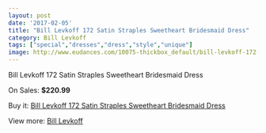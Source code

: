 ```yaml
---
layout: post
date: '2017-02-05'
title: "Bill Levkoff 172 Satin Straples Sweetheart Bridesmaid Dress"
category: Bill Levkoff
tags: ["special","dresses","dress","style","unique"]
image: http://www.eudances.com/10075-thickbox_default/bill-levkoff-172-satin-straples-sweetheart-bridesmaid-dress.jpg
---
```

Bill Levkoff 172 Satin Straples Sweetheart Bridesmaid Dress

On Sales: **$220.99**
<a href="https://www.eudances.com/en/bill-levkoff/3308-bill-levkoff-172-satin-straples-sweetheart-bridesmaid-dress.html"><amp-img layout="responsive" width="600" height="600" src="//www.eudances.com/10075-thickbox_default/bill-levkoff-172-satin-straples-sweetheart-bridesmaid-dress.jpg" alt="Bill Levkoff 172 Satin Straples Sweetheart Bridesmaid Dress 0" /></a>
<a href="https://www.eudances.com/en/bill-levkoff/3308-bill-levkoff-172-satin-straples-sweetheart-bridesmaid-dress.html"><amp-img layout="responsive" width="600" height="600" src="//www.eudances.com/10076-thickbox_default/bill-levkoff-172-satin-straples-sweetheart-bridesmaid-dress.jpg" alt="Bill Levkoff 172 Satin Straples Sweetheart Bridesmaid Dress 1" /></a>
<a href="https://www.eudances.com/en/bill-levkoff/3308-bill-levkoff-172-satin-straples-sweetheart-bridesmaid-dress.html"><amp-img layout="responsive" width="600" height="600" src="//www.eudances.com/10077-thickbox_default/bill-levkoff-172-satin-straples-sweetheart-bridesmaid-dress.jpg" alt="Bill Levkoff 172 Satin Straples Sweetheart Bridesmaid Dress 2" /></a>
<a href="https://www.eudances.com/en/bill-levkoff/3308-bill-levkoff-172-satin-straples-sweetheart-bridesmaid-dress.html"><amp-img layout="responsive" width="600" height="600" src="//www.eudances.com/10078-thickbox_default/bill-levkoff-172-satin-straples-sweetheart-bridesmaid-dress.jpg" alt="Bill Levkoff 172 Satin Straples Sweetheart Bridesmaid Dress 3" /></a>

Buy it: [Bill Levkoff 172 Satin Straples Sweetheart Bridesmaid Dress](https://www.eudances.com/en/bill-levkoff/3308-bill-levkoff-172-satin-straples-sweetheart-bridesmaid-dress.html "Bill Levkoff 172 Satin Straples Sweetheart Bridesmaid Dress")

View more: [Bill Levkoff](https://www.eudances.com/en/57-bill-levkoff "Bill Levkoff")